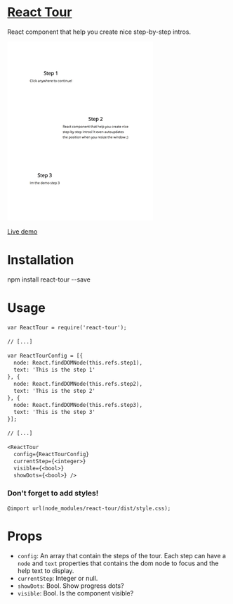 # [React Tour](http://javierbyte.github.io/react-tour/)

React component that help you create nice step-by-step intros.

[![react-tour](/assets/react-tour.gif)](http://javierbyte.github.io/react-tour/)

[Live demo](http://javierbyte.github.io/react-tour/)

# Installation

  npm install react-tour --save

# Usage

    var ReactTour = require('react-tour');

    // [...]

    var ReactTourConfig = [{
      node: React.findDOMNode(this.refs.step1),
      text: 'This is the step 1'
    }, {
      node: React.findDOMNode(this.refs.step2),
      text: 'This is the step 2'
    }, {
      node: React.findDOMNode(this.refs.step3),
      text: 'This is the step 3'
    }];

    // [...]

    <ReactTour
      config={ReactTourConfig}
      currentStep={<integer>}
      visible={<bool>}
      showDots={<bool>} />

### Don't forget to add styles!

    @import url(node_modules/react-tour/dist/style.css);

# Props
* `config`: An array that contain the steps of the tour. Each step can have a `node` and `text` properties that contains the dom node to focus and the help text to display.
* `currentStep`: Integer or null.
* `showDots`: Bool. Show progress dots?
* `visible`: Bool. Is the component visible?
